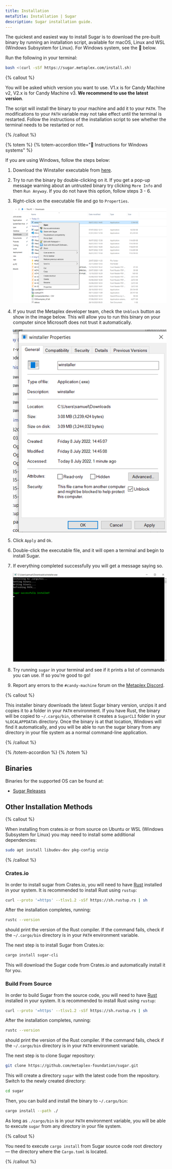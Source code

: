 ```yaml
---
title: Installation
metaTitle: Installation | Sugar
description: Sugar installation guide.
---
```


The quickest and easiest way to install Sugar is to download the pre-built binary by running an installation script, available for macOS, Linux and WSL (Windows Subsystem for Linux). For Windows system, see the 📌 below.

Run the following in your terminal:
```bash
bash <(curl -sSf https://sugar.metaplex.com/install.sh)
```

{% callout %}

You will be asked which version you want to use. V1.x is for Candy Machine v2, V2.x is for Candy Machine v3. **We recommend to use the latest version**.

The script will install the binary to your machine and add it to your `PATH`. The modifications to your `PATH` variable may not take effect until the terminal is restarted. Follow the instructions of the installation script to see whether the terminal needs to be restarted or not.

{% /callout %}

{% totem %}
{% totem-accordion title="📌 Instructions for Windows systems" %}

If you are using Windows, follow the steps below:

1. Download the Winstaller executable from [here](https://github.com/metaplex-foundation/winstaller/releases/latest/download/winstaller.exe).

2. Try to run the binary by double-clicking on it. If you get a pop-up message warning about an untrusted binary try clicking `More Info` and then `Run Anyway`. If you do not have this option, follow steps 3 - 6. 

3. Right-click on the executable file and go to `Properties`.

   ![Properties.PNG](https://raw.githubusercontent.com/metaplex-foundation/docs/main/static/assets/sugar/Properties.png)

4. If you trust the Metaplex developer team, check the `Unblock` button as show in the image below. This will allow you to run this binary on your computer since Microsoft does not trust it automatically.

   ![Unblock.PNG](https://raw.githubusercontent.com/metaplex-foundation/docs/main/static/assets/sugar/Unblock.png)

5. Click `Apply` and `Ok`.

6. Double-click the executable file, and it will open a terminal and begin to install Sugar.

7. If everything completed successfully you will get a message saying so.

   ![windows installed](https://raw.githubusercontent.com/metaplex-foundation/docs/main/static/assets/sugar/installed.png)

8. Try running `sugar` in your terminal and see if it prints a list of commands you can use. If so you're good to go!

9. Report any errors to the `#candy-machine` forum on the [Metaplex Discord](https://discord.gg/metaplex).
   
{% callout %}

This installer binary downloads the latest Sugar binary version, unzips it and copies it to a folder in your `PATH` environment. If you have Rust, the binary will be copied to `~/.cargo/bin`, otherwise it creates a `SugarCLI` folder in your `%LOCALAPPDATA%` directory. Once the binary is at that location, Windows will find it automatically, and you will be able to run the sugar binary from any directory in your file system as a normal command-line application.

{% /callout %}

{% /totem-accordion %}
{% /totem %}

## Binaries

Binaries for the supported OS can be found at:

- [Sugar Releases](https://github.com/metaplex-foundation/sugar/releases)

## Other Installation Methods

{% callout %}

When installing from crates.io or from source on Ubuntu or WSL (Windows Subsystem for Linux) you may need to install some additional dependencies:
```bash
sudo apt install libudev-dev pkg-config unzip
``` 

{% /callout %}

### Crates.io

In order to install sugar from Crates.io, you will need to have [Rust](https://www.rust-lang.org/tools/install) installed in your system. It is recommended to install Rust using `rustup`:

```bash
curl --proto '=https' --tlsv1.2 -sSf https://sh.rustup.rs | sh
```

After the installation completes, running:

```bash
rustc --version
```

should print the version of the Rust compiler. If the command fails, check if the `~/.cargo/bin` directory is in your `PATH` environment variable.

The next step is to install Sugar from Crates.io:

```bash
cargo install sugar-cli
```
This will download the Sugar code from Crates.io and automatically install it for you.


### Build From Source

In order to build Sugar from the source code, you will need to have [Rust](https://www.rust-lang.org/tools/install) installed in your system. It is recommended to install Rust using `rustup`:

```bash
curl --proto '=https' --tlsv1.2 -sSf https://sh.rustup.rs | sh
```

After the installation completes, running:

```bash
rustc --version
```

should print the version of the Rust compiler. If the command fails, check if the `~/.cargo/bin` directory is in your `PATH` environment variable.

The next step is to clone Sugar repository:

```bash
git clone https://github.com/metaplex-foundation/sugar.git
```

This will create a directory `sugar` with the latest code from the repository. Switch to the newly created directory:

```bash
cd sugar
```

Then, you can build and install the binary to `~/.cargo/bin`:

```bash
cargo install --path ./
```

As long as `./cargo/bin` is in your `PATH` environment variable, you will be able to execute `sugar` from any directory in your file system.

{% callout %}

You need to execute `cargo install` from Sugar source code root directory &mdash; the directory where the `Cargo.toml` is located.

{% /callout %}
